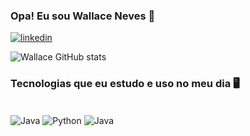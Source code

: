 ### Opa! Eu sou Wallace Neves 🤙

[![linkedin](https://img.shields.io/badge/LinkedIn-0077B5?style=for-the-badge&logo=linkedin&logoColor=white)](https://www.linkedin.com/in/wallace-neves-jesus-8165a11b5/)

![Wallace GitHub stats](https://github-readme-stats.vercel.app/api?username=Wallacenj97&show_icons=true&theme=tokyonight)


### Tecnologias que eu estudo e uso no meu dia 🖥️

<div style="display: inline_block"><br/>
<img align="center" alt="Java" src="https://img.shields.io/badge/Java-ED8B00?style=for-the-badge&logo=openjdk&logoColor=white"/>
<img align="center" alt="Python" src="https://img.shields.io/badge/Python-14354C?style=for-the-badge&logo=python&logoColor=white"/>
<img align="center" alt="Java" src="https://img.shields.io/badge/MySQL-00000F?style=for-the-badge&logo=mysql&logoColor=white"/>
</div>

